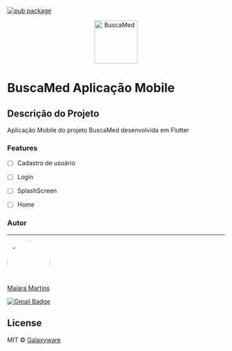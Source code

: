 [![pub package](https://img.shields.io/pub/v/flutter_modular.svg)](https://pub.dev/packages/flutter_modular) 

<p align="center">
  <img src="https://github.com/MaiaraM/BuscaMed/blob/master/assets/logo.png?raw=true" height="100" alt="BuscaMed" />
</p>

# BuscaMed Aplicação Mobile

## Descrição do Projeto
Aplicação Mobile do projeto BuscaMed desenvolvida em Flutter

### Features

- [ ] Cadastro de usuário
- [ ] Login
- [ ] SplashScreen
- [ ] Home


### Autor
---

<a href="https://github.com/MaiaraM">
 <img style="border-radius: 50%;" src="https://avatars3.githubusercontent.com/u/40842310?s=460&u=0d7cb78a451846f9f05db46e723236b226caff80&v=4" width="100px;" alt=""/>
 <br />
Maiara Martins </a>

[![Gmail Badge](https://img.shields.io/badge/-maiaramartins093@gmail.com-c14438?style=flat-square&logo=Gmail&logoColor=white&link=mailto:tgmarinho@gmail.com)](mailto:maiaramartins093@gmail.com)

## License

MIT © [Galaxyware](https://github.com/MaiaraM)
